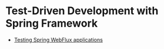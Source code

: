 # Test-Driven Development with Spring Framework

- [Testing Spring WebFlux applications](./webflux.md)


